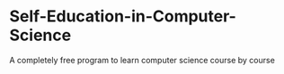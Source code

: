 # Self-Education-in-Computer-Science
A completely free program to learn computer science course by course
